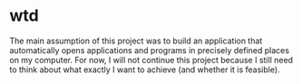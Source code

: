 # wtd
The main assumption of this project was to build an application that automatically opens applications and programs in precisely defined places on my computer.
For now, I will not continue this project because I still need to think about what exactly I want to achieve (and whether it is feasible).

